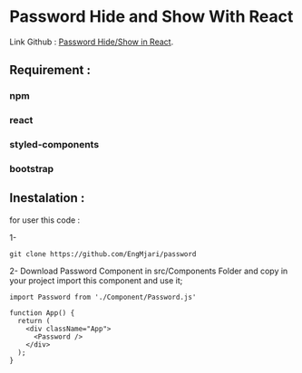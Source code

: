 # Password Hide and Show With React

Link Github : [Password Hide/Show in React](https://github.com/EngMjari/password).

## Requirement : 

### npm
### react
### styled-components
### bootstrap

## Inestalation : 
for user this code :

1-
```terminal
git clone https://github.com/EngMjari/password
```

2- 
Download Password Component in src/Components Folder and copy in your project import this component and use it;
```react
import Password from './Component/Password.js'

function App() {
  return (
    <div className="App">
      <Password />
    </div>
  );
}
```
